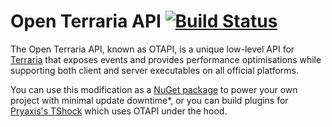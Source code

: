 # Open Terraria API [![Build Status](https://travis-ci.org/DeathCradle/Open-Terraria-API.svg?branch=master)](https://travis-ci.org/DeathCradle/Open-Terraria-API)

The Open Terraria API, known as OTAPI, is a unique low-level API for [Terraria](https://terraria.org) that exposes events and provides performance optimisations while supporting both client and server executables on all official platforms.

You can use this modification as a [NuGet package](https://www.nuget.org/packages/OTAPI/) to power your own project with minimal update downtime*, or you can build plugins for [Pryaxis's TShock](https://github.com/Pryaxis/TShock) which uses OTAPI under the hood.
